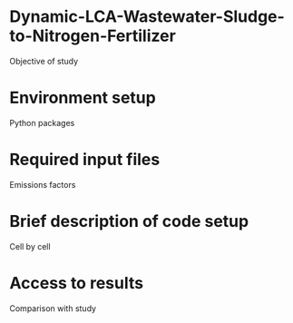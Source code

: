 # Dynamic-LCA-Wastewater-Sludge-to-Nitrogen-Fertilizer
Objective of study 
# Environment setup
Python packages 
# Required input files
Emissions factors
# Brief description of code setup
Cell by cell
# Access to results
Comparison with study
